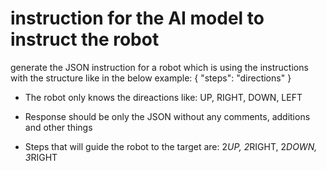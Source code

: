 # instruction for the AI model to instruct the robot

generate the JSON instruction for a robot which is using the instructions with the structure like in the below example:
<example>
{
 "steps": "directions"
}
</example>

- The robot only knows the direactions like: UP, RIGHT, DOWN, LEFT

- Response should be only the JSON without any comments, additions and other things

- Steps that will guide the robot to the target are: 2*UP, 2*RIGHT, 2*DOWN, 3*RIGHT